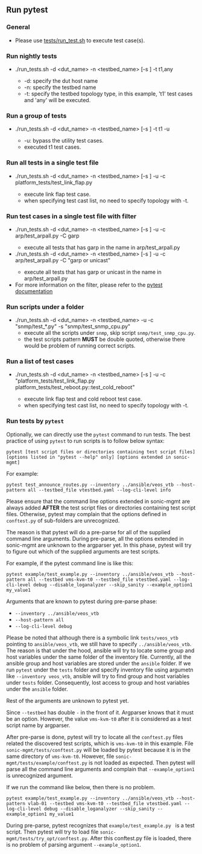 
## Run pytest ##

### General ###
* Please use [tests/run_test.sh](/tests/run_tests.sh) to execute test case(s).

### Run nightly tests ###
* ./run_tests.sh -d <dut_name> -n <testbed_name> [-s <list of test cases or files to skip>] -t t1,any
    * -d: specify the dut host name
    * -n: specify the testbed name
    * -t: specify the testbed topology type, in this example, 't1' test cases and 'any' will be executed.

### Run a group of tests ###
* ./run_tests.sh -d <dut_name> -n <testbed_name> [-s <list of test cases or files to skip>] -t t1 -u
    * -u: bypass the utility test cases.
    * executed t1 test cases.


### Run all tests in a single test file ###
* ./run_tests.sh -d <dut_name> -n <testbed_name> [-s <list of test cases or files to skip>] -u -c platform_tests/test_link_flap.py
    * execute link flap test case.
    * when specifying test cast list, no need to specify topology with -t.

### Run test cases in a single test file with filter ###
* ./run_tests.sh -d <dut_name> -n <testbed_name> [-s <list of test cases or files to skip>] -u -c arp/test_arpall.py -C garp
    * execute all tests that has garp in the name in arp/test_arpall.py
* ./run_tests.sh -d <dut_name> -n <testbed_name> [-s <list of test cases or files to skip>] -u -c arp/test_arpall.py -C "garp or unicast"
    * execute all tests that has garp or unicast in the name in arp/test_arpall.py
* For more information on the filter, please refer to the [pytest documentation](https://docs.pytest.org/en/latest/example/markers.html#using-k-expr-to-select-tests-based-on-their-name)

### Run scripts under a folder ###
* ./run_tests.sh -d <dut_name> -n <testbed_name> -u -c "snmp/test_*.py" -s "snmp/test_snmp_cpu.py"
    * execute all the scripts under `snmp`, skip script `snmp/test_snmp_cpu.py`.
    * the test scripts pattern **MUST** be double quoted, otherwise there would be problem of running correct scripts.

### Run a list of test cases ###
* ./run_tests.sh -d <dut_name> -n <testbed_name> [-s <list of test cases or files to skip>] -u -c "platform_tests/test_link_flap.py platform_tests/test_reboot.py::test_cold_reboot"
    * execute link flap test and cold reboot test case.
    * when specifying test cast list, no need to specify topology with -t.

### Run tests by `pytest`

Optionally, we can directly use the `pytest` command to run tests. The best practice of using `pytest` to run scripts is to follow below syntax:
```
pytest [test script files or directories containing test script files] [options listed in "pytest --help" only] [options extended in sonic-mgmt]
```

For example:
```
pytest test_announce_routes.py --inventory ../ansible/veos_vtb --host-pattern all --testbed_file vtestbed.yaml --log-cli-level info
```

Please ensure that the command line options extended in sonic-mgmt are always added **AFTER** the test script files or directories containing test script files. Otherwise, pytest may complain that the options defined in `conftest.py` of sub-folders are unrecognized.

The reason is that pytest will do a pre-parse for all of the supplied command line arguments. During pre-parse, all the options extended in sonic-mgmt are unknown to the argparser yet. In this phase, pytest will try to figure out which of the supplied arguments are test scripts.

For example, if the pytest command line is like this:

```
pytest example/test_example.py --inventory ../ansible/veos_vtb --host-pattern all --testbed vms-kvm-t0 --testbed_file vtestbed.yaml --log-cli-level debug --disable_loganalyzer --skip_sanity --example_option1 my_value1
```

Arguments that are known to pytest during pre-parse phase:
* `--inventory ../ansible/veos_vtb`
* `--host-pattern all`
* `--log-cli-level debug`

Please be noted that although there is a symbolic link `tests/veos_vtb` pointing to `ansible/veos_vtb`, we still have to specify `../ansible/veos_vtb`. The reason is that under the hood, ansible will try to locate some group and host variables under the same folder of the inventory file. Currently, all the ansible group and host variables are stored under the `ansible` folder. If we run `pytest` under the `tests` folder and specify inventory file using argumetn like `--inventory veos_vtb`, ansible will try to find group and host variables under `tests` folder. Consequently, lost access to group and host variables under the `ansible` folder.

Rest of the arguments are unknown to pytest yet.

Since `--testbed` has double `-` in the front of it. Argparser knows that it must be an option. However, the value `vms-kvm-t0` after it is considered as a test script name by argparser.

After pre-parse is done, pytest will try to locate all the `conftest.py` files related the discovered test scripts, which is `vms-kvm-t0` in this example. File `sonic-mgmt/tests/conftest.py` will be loaded by pytest because it is in the same directory of `vms-kvm-t0`. However, file `sonic-mgmt/tests/example/conftest.py` is not loaded as expected. Then pytest will parse all the command line arguments and complain that `--example_option1` is unrecognized argument.

If we run the command like below, then there is no problem.

```
pytest example/test_example.py --inventory ../ansible/veos_vtb --host-pattern vlab-01 --testbed vms-kvm-t0 --testbed_file vtestbed.yaml --log-cli-level debug --disable_loganalyzer --skip_sanity --example_option1 my_value1
```

During pre-parse, pytest recognizes that `example/test_example.py ` is a test script. Then pytest will try to load file `sonic-mgmt/tests/try_opt/conftest.py`. After this conftest.py file is loaded, there is no problem of parsing argument `--example_option1`.
